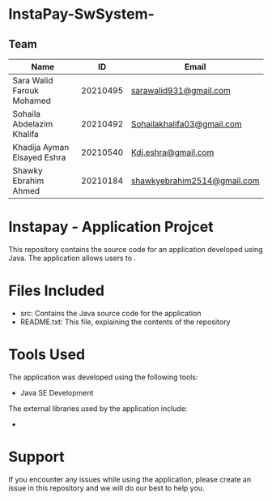 # InstaPay-SwSystem-

## Team
| Name | ID | Email |
|------|----|-------|
| Sara Walid Farouk Mohamed | 20210495 | sarawalid931@gmail.com |
| Sohaila Abdelazim Khalifa | 20210492 | Sohailakhalifa03@gmail.com |
| Khadija Ayman Elsayed Eshra | 20210540 | Kdj.eshra@gmail.com |
| Shawky Ebrahim Ahmed | 20210184 | shawkyebrahim2514@gmail.com |

# Instapay -  Application Projcet 
This repository contains the source code for an application developed using Java.
The application allows users to . 

# Files Included
- src: Contains the Java source code for the application
- README.txt: This file, explaining the contents of the repository

# Tools Used
The application was developed using the following tools:

- Java SE Development

The external libraries used by the application include:

- 

# Support
If you encounter any issues while using the application, please create an issue in this repository and we will do our best to help you.
